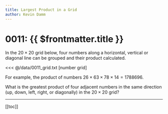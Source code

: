 ```yaml
---
title: Largest Product in a Grid
author: Kevin Damm
---
```


# 0011: {{ $frontmatter.title }}

<pe100-problem n="11">

In the $20 \times 20$ grid below, four numbers along a horizontal, vertical or
diagonal line can be grouped and their product calculated.

<<< @/data/0011_grid.txt [number grid]

For example, the product of numbers
$26 \times 63 \times 78 \times 14 = 1788696$.

What is the greatest product of four adjacent numbers in the same direction
(up, down, left, right, or diagonally) in the $20 \times 20$ grid?

</pe100-problem>

---

[[toc]]


<style>
.red {
  color: #D33682;
}
</style>
